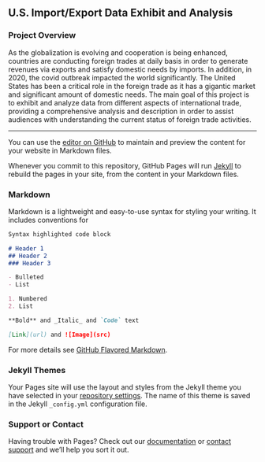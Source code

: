 ## U.S. Import/Export Data Exhibit and Analysis

### Project Overview
As the globalization is evolving and cooperation is being enhanced, countries are conducting foreign trades at daily basis in order to generate revenues via exports and satisfy domestic needs
by imports. In addition, in 2020, the covid outbreak impacted the world significantly. The United States has been a critical role in the foreign trade as it has a gigantic market and
    significant amount of domestic needs. The main goal of this project is to exhibit and analyze data from different aspects of international trade, providing a comprehensive analysis and description
in order to assist audiences with understanding the current status of foreign trade activities.
 
 
-----------
You can use the [editor on GitHub](https://github.com/zwang190/us_import_export/edit/gh-pages/index.md) to maintain and preview the content for your website in Markdown files.

Whenever you commit to this repository, GitHub Pages will run [Jekyll](https://jekyllrb.com/) to rebuild the pages in your site, from the content in your Markdown files.

### Markdown

Markdown is a lightweight and easy-to-use syntax for styling your writing. It includes conventions for

```markdown
Syntax highlighted code block

# Header 1
## Header 2
### Header 3

- Bulleted
- List

1. Numbered
2. List

**Bold** and _Italic_ and `Code` text

[Link](url) and ![Image](src)
```

For more details see [GitHub Flavored Markdown](https://guides.github.com/features/mastering-markdown/).

### Jekyll Themes

Your Pages site will use the layout and styles from the Jekyll theme you have selected in your [repository settings](https://github.com/zwang190/us_import_export/settings). The name of this theme is saved in the Jekyll `_config.yml` configuration file.

### Support or Contact

Having trouble with Pages? Check out our [documentation](https://docs.github.com/categories/github-pages-basics/) or [contact support](https://support.github.com/contact) and we’ll help you sort it out.
